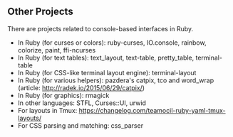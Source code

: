 ## Other Projects

There are projects related to console-based interfaces in Ruby.

* In Ruby (for curses or colors): ruby-curses, IO.console, rainbow, colorize, paint, ffi-ncurses
* In Ruby (for text tables): text_layout, text-table, pretty_table, terminal-table
* In Ruby (for CSS-like terminal layout engine): terminal-layout
* In Ruby (for various helpers): pazdera's catpix, tco and word_wrap (article: http://radek.io/2015/06/29/catpix/)
* In Ruby (for graphics): rmagick
* In other languages: STFL, Curses::UI, urwid
* For layouts in Tmux: https://changelog.com/teamocil-ruby-yaml-tmux-layouts/
* For CSS parsing and matching: css_parser
